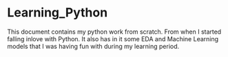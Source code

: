 # Learning_Python

This document contains my python work from scratch. From when I started falling inlove with Python. 
It also has in it some EDA and Machine Learning models that I was having fun with during my learning period.
